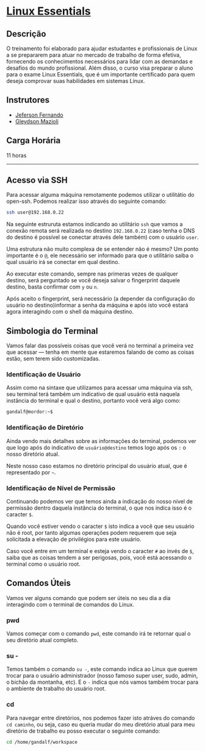 # [Linux Essentials](https://www.linuxtips.io/course/linux-essentials)

## Descrição

O treinamento foi elaborado para ajudar estudantes e profissionais de Linux a se prepararem para atuar no mercado de trabalho de forma efetiva, fornecendo os conhecimentos necessários para lidar com as demandas e desafios do mundo profissional. Além disso, o curso visa preparar o aluno para o exame Linux Essentials, que é um importante certificado para quem deseja comprovar suas habilidades em sistemas Linux.

## Instrutores

- [Jeferson Fernando](https://nl.linkedin.com/in/jefersonfernando)
- [Gleydson Mazioli](https://br.linkedin.com/in/gleydsonmazioli)

## Carga Horária

11 horas

---

## Acesso via SSH

Para acessar alguma máquina remotamente podemos utilizar o utilitátio do open-ssh. Podemos realizar isso através do seguinte comando:

```bash
ssh user@192.168.0.22
```

Na seguinte estruruta estamos indicando ao utilitário `ssh` que vamos a conexão remota será realizada no destino `192.168.0.22` (caso tenha o DNS do destino é possível se conectar através dele também) com o usuário `user`.

Uma estrutura não muito complexa de se entender não é mesmo? Um ponto importante é o `@`, ele necessário ser informado para que o utilitário saiba o qual usuário irá se conectar em qual destino.

Ao executar este comando, sempre nas primeras vezes de qualquer destino, será perguntado se você deseja salvar o fingerprint daquele destino, basta confirmar com `y` ou `n`.

Após aceito o fingerprint, será necessário (a depender da configuração do usuário no destino)informar a senha da máquina e após isto você estará agora interagindo com o shell da máquina destino.

## Simbologia do Terminal

Vamos falar das possíveis coisas que você verá no terminal a primeira vez que acessar — tenha em mente que estaremos falando de como as coisas estão, sem terem sido customizadas.

### Identificação de Usuário

Assim como na sintaxe que utilizamos para acessar uma máquina via ssh, seu terminal terá também um indicativo de qual usuário está naquela instância do terminal e qual o destino, portanto você verá algo como:

```bash
gandalf@mordor:~$
```

### Identificação de Diretório

Ainda vendo mais detalhes sobre as informações do terminal, podemos ver que logo após do indicativo de `usuário@destino` temos logo após os `:` o nosso diretório atual.

Neste nosso caso estamos no diretório principal do usuário atual, que é representado por `~`.

### Identificação de Nível de Permissão

Continuando podemos ver que temos ainda a indicação do nosso nível de permissão dentro daquela instância do terminal, o que nos indica isso é o caracter `$`.

Quando você estiver vendo o caracter `$` isto indica a você que seu usuário não é root, por tanto algumas operações podem requerem que seja solicitada a elevação de privilégios para este usuário.

Caso você entre em um terminal e esteja vendo o caracter `#` ao invés de `$`, saiba que as coisas tendem a ser perigosas, pois, você está acessando o terminal como o usuário root.

## Comandos Úteis

Vamos ver alguns comando que podem ser úteis no seu dia a dia interagindo com o terminal de comandos do Linux.

### pwd

Vamos começar com o comando `pwd`, este comando irá te retornar qual o seu diretório atual completo.

### su -

Temos também o comando `su -`, este comando indica ao Linux que querem trocar para o usuário administrador (nosso famoso super user, sudo, admin, o bichão da montanha, etc). E o `-` indica que nós vamos também trocar para o ambiente de trabalho do usuário root.

### cd

Para navegar entre diretórios, nos podemos fazer isto atráves do comando `cd caminho`, ou seja, caso eu queria mudar do meu diretório atual para meu diretório de trabalho eu posso executar o seguinte comando:

```bash
cd /home/gandalf/workspace
```

### 
